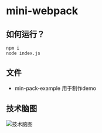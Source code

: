 # mini-webpack

## 如何运行？
```
npm i
node index.js
```
## 文件
  - min-pack-example 用于制作demo
  
## 技术脑图
![技术脑图](https://postimg.cc/9Rzfxbcg)
